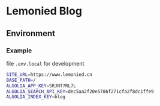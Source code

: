 # Lemonied Blog

## Environment

### Example
file `.env.local` for development
```bash
SITE_URL=https://www.lemonied.cn
BASE_PATH=/
ALGOLIA_APP_KEY=SRJNT7RL7L
ALGOLIA_SEARCH_API_KEY=dec5aa2f20e5786f271cfa2f8dc1ffe9
ALGOLIA_INDEX_KEY=blog
```
